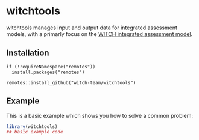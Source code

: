 # witchtools

<!-- badges: start -->
<!-- badges: end -->

witchtools manages input and output data for integrated assessment models, 
with a primarly focus on the [WITCH integrated assessment model](https://www.witchmodel.org).

## Installation

```
if (!requireNamespace("remotes"))
  install.packages("remotes")

remotes::install_github("witch-team/witchtools")
```

## Example

This is a basic example which shows you how to solve a common problem:

``` r
library(witchtools)
## basic example code
```
